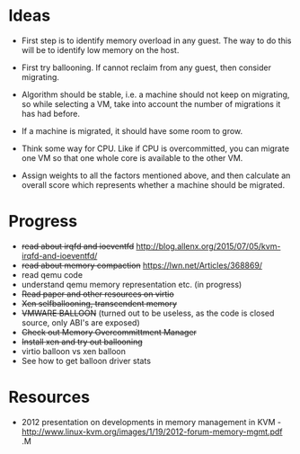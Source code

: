 # Ideas

* First step is to identify memory overload in any guest. The way to do this will be to identify low memory on the host.
* First try ballooning. If cannot reclaim from any guest, then consider migrating.
* Algorithm should be stable, i.e. a machine should not keep on migrating, so while selecting a VM, take into account the number of migrations it has had before.
* If a machine is migrated, it should have some room to grow.
* Think some way for CPU. Like if CPU is overcommitted, you can migrate one VM so that one whole core is available to the other VM.

* Assign weights to all the factors mentioned above, and then calculate an overall score which represents whether a machine should be migrated.


# Progress

* ~~read about irqfd and ioeventfd~~ http://blog.allenx.org/2015/07/05/kvm-irqfd-and-ioeventfd/
* ~~read about memory compaction~~  https://lwn.net/Articles/368869/
* read qemu code
* understand qemu memory representation etc. (in progress)
* ~~Read paper and other resources on virtio~~
* ~~Xen selfballooning, transcendent memory~~
* ~~VMWARE BALLOON~~ (turned out to be useless, as the code is closed source, only ABI's are exposed)
* ~~Check out Memory Overcommittment Manager~~
* ~~Install xen and try out ballooning~~
* virtio balloon vs xen balloon
* See how to get balloon driver stats

# Resources

* 2012 presentation on developments in memory management in KVM - http://www.linux-kvm.org/images/1/19/2012-forum-memory-mgmt.pdf .M
